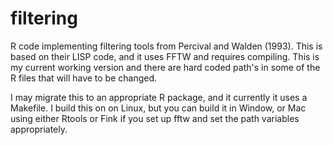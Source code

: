 filtering
==========

R code implementing filtering tools from Percival and Walden (1993). This is based on their LISP code, and it uses FFTW and requires compiling. This is my current working version and there are hard coded path's in some of the R files that will have to be changed. 

I may migrate this to an appropriate R package, and it currently it uses a Makefile. I build this on on Linux, but you can build it in Window, or Mac using either Rtools or Fink if you set up fftw and set the path variables appropriately.

